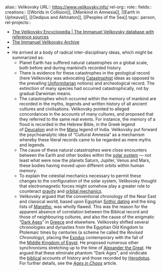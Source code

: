 alias:: Velikovsky
URL:: https://www.velikovsky.info/
rel-org::
role::
fields::
creations:: [[Worlds in Collision]], [[Mankind in Amnesia]], [[Earth in Upheaval]], [[Oedipus and Akhnaton]], [[Peoples of the Sea]]
tags:: person,
rel-projects::

- [The Velikovsky Encyclopedia | The Immanuel Velikovsky database with reference sources](https://www.velikovsky.info/)
- [The Immanuel Velikovsky Archive](https://www.varchive.org/)
-
- He arrived at a body of radical inter-disciplinary ideas, which might be summarized as:
	- Planet Earth has suffered natural catastrophes on a global scale, both before and during mankind’s recorded history.
	- There is evidence for these catastrophes in the geological record (here Velikovsky was advocating [Catastrophist](https://www.velikovsky.info/catastrophism/) ideas as opposed to the prevailing [Uniformitarian](https://www.velikovsky.info/uniformitarian/) notions) and archeological record. The extinction of many species had occurred catastrophically, not by gradual Darwinian means.
	- The catastrophes which occurred within the memory of mankind are recorded in the myths, legends and written history of all ancient cultures and civilisations. Velikovsky pointed to alleged concordances in the accounts of many cultures, and proposed that they referred to the same real events. For instance, the memory of a flood is recorded in the Hebrew Bible, in the Greek legend of [Deucalion](https://www.velikovsky.info/deucalion/) and in the [Manu](https://www.velikovsky.info/manu/) legend of India. Velikovsky put forward the psychoanalytic idea of “Cultural Amnesia” as a mechanism whereby these literal records came to be regarded as mere myths and legends.
	- The cause of these natural catastrophes were close encounters between the Earth and other bodies within the [solar system](https://www.velikovsky.info/solar-system/) — not least what were now the planets Saturn, Jupiter, Venus and Mars, these bodies having moved upon different orbits within human memory.
	- To explain the celestial mechanics necessary to permit these changes to the configuration of the solar system, Velikovsky thought that electromagnetic forces might somehow play a greater role to counteract [gravity](https://www.velikovsky.info/gravity/) and [orbital mechanics](https://www.velikovsky.info/orbital-mechanics/).
	- Velikovsky argued that the conventional chronology of the Near East and classical world, based upon Egyptian [Sothic dating](https://www.velikovsky.info/sothic-dating/) and the king lists of [Manetho](https://www.velikovsky.info/manetho/), was wholly flawed. This was the reason for the apparent absence of correlation between the Biblical record and those of neighbouring cultures, and also the cause of the enigmatic “[Dark Ages](https://www.velikovsky.info/greek-dark-ages/)” in [Greece](https://www.velikovsky.info/greece/) and elsewhere. Velikovsky shifted several chronologies and dynasties from the Egyptian Old Kingdom to Ptolemaic times by centuries (a scheme he called the *Revised Chronology*), placing the [Exodus](https://www.velikovsky.info/exodus/) contemporary with the fall of the [Middle Kingdom of Egypt](https://www.velikovsky.info/middle-kingdom-of-egypt/). He proposed numerous other synchronisms stretching up to the time of [Alexander the Great](https://www.velikovsky.info/alexander-the-great/). He argued that these eliminate phantom “Dark Ages”, and vindicate the [biblical](https://www.velikovsky.info/bible/) accounts of history and those recorded by [Herodotus](https://www.velikovsky.info/herodotus/). For further details, see the *[Ages in Chaos](https://www.velikovsky.info/ages-in-chaos/)* article.

